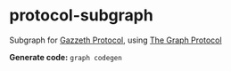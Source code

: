 # protocol-subgraph

Subgraph for [Gazzeth Protocol](https://github.com/gazzeth/protocol), using [The Graph Protocol](https://thegraph.com/)

**Generate code:** `graph codegen`
